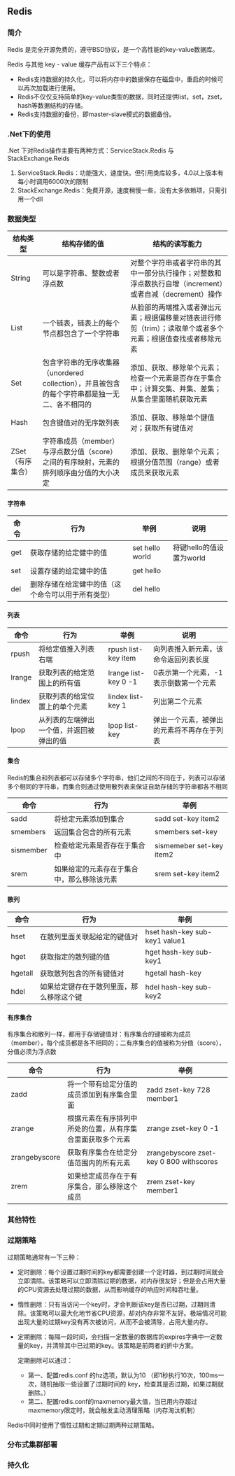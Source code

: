## Redis

### 简介

Redis 是完全开源免费的，遵守BSD协议，是一个高性能的key-value数据库。

Redis 与其他 key - value 缓存产品有以下三个特点：

- Redis支持数据的持久化，可以将内存中的数据保存在磁盘中，重启的时候可以再次加载进行使用。
- Redis不仅仅支持简单的key-value类型的数据，同时还提供list，set，zset，hash等数据结构的存储。
- Redis支持数据的备份，即master-slave模式的数据备份。

### .Net下的使用

.Net 下对Redis操作主要有两种方式：ServiceStack.Redis 与 StackExchange.Reids

1. ServiceStack.Redis：功能强大，速度快。但引用类库较多，4.0以上版本有每小时调用6000次的限制
2. StackExchange.Redis：免费开源，速度稍慢一些，没有太多依赖项，只需引用一个dll

### 数据类型

| 结构类型         | 结构存储的值                                                 | 结构的读写能力                                               |
| ---------------- | ------------------------------------------------------------ | ------------------------------------------------------------ |
| String           | 可以是字符串、整数或者浮点数                                 | 对整个字符串或者字符串的其中一部分执行操作；对整数和浮点数执行自增（increment）或者自减（decrement）操作 |
| List             | 一个链表，链表上的每个节点都包含了一个字符串                 | 从脸部的两端推入或者弹出元素；根据偏移量对链表进行修剪（trim）；读取单个或者多个元素；根据值查找或者移除元素 |
| Set              | 包含字符串的无序收集器（unordered collection），并且被包含的每个字符串都是独一无二、各不相同的 | 添加、获取、移除单个元素；检查一个元素是否存在于集合中；计算交集、并集、差集；从集合里面随机获取元素 |
| Hash             | 包含键值对的无序散列表                                       | 添加、获取、移除单个键值对；获取所有键值对                   |
| ZSet（有序集合） | 字符串成员（member）与浮点数分值（score）之间的有序映射，元素的排列顺序由分值的大小决定 | 添加、获取、删除单个元素；根据分值范围（range）或者成员来获取元素 |

#### 字符串

| 命令 | 行为                                               | 举例            | 说明                     |
| ---- | -------------------------------------------------- | --------------- | ------------------------ |
| get  | 获取存储的给定健中的值                             | set hello world | 将键hello的值设置为world |
| set  | 设置存储的给定健中的值                             | get hello       |                          |
| del  | 删除存储在给定健中的值（这个命令可以用于所有类型） | del hello       |                          |

#### 列表

| 命令   | 行为                                     | 举例                 | 说明                                       |
| ------ | ---------------------------------------- | -------------------- | ------------------------------------------ |
| rpush  | 将给定值推入列表右端                     | rpush list-key item  | 向列表推入新元素，该命令返回列表长度       |
| lrange | 获取列表的给定范围上的所有值             | lrange list-key 0 -1 | 0表示第一个元素，-1表示倒数第一个元素      |
| lindex | 获取列表的给定位置上的单个元素           | lindex list-key 1    | 列出第二个元素                             |
| lpop   | 从列表的左端弹出一个值，并返回被弹出的值 | lpop list-key        | 弹出一个元素，被弹出的元素将不再存在于列表 |

#### 集合

Redis的集合和列表都可以存储多个字符串，他们之间的不同在于，列表可以存储多个相同的字符串，而集合则通过使用散列表来保证自助存储的字符串都各不相同

| 命令      | 行为                                       | 举例                     |
| --------- | ------------------------------------------ | ------------------------ |
| sadd      | 将给定元素添加到集合                       | sadd set-key item2       |
| smembers  | 返回集合包含的所有元素                     | smembers set-key         |
| sismember | 检查给定元素是否存在于集合中               | sismemeber set-key item2 |
| srem      | 如果给定的元素存在于集合中，那么移除该元素 | srem set-key item2       |

#### 散列

| 命令    | 行为                                     | 举例                          |
| ------- | ---------------------------------------- | ----------------------------- |
| hset    | 在散列里面关联起给定的键值对             | hset hash-key sub-key1 value1 |
| hget    | 获取指定的散列键的值                     | hget hash-key sub-key1        |
| hgetall | 获取散列包含的所有键值对                 | hgetall hash-key              |
| hdel    | 如果给定键存在于散列里面，那么移除这个键 | hdel hash-key sub-key2        |

#### 有序集合

有序集合和散列一样，都用于存储键值对：有序集合的键被称为成员（member），每个成员都是各不相同的；二有序集合的值被称为分值（score），分值必须为浮点数

| 命令          | 行为                                                       | 举例                                    |
| ------------- | ---------------------------------------------------------- | --------------------------------------- |
| zadd          | 将一个带有给定分值的成员添加到有序集合里面                 | zadd zset-key 728 member1               |
| zrange        | 根据元素在有序排列中所处的位置，从有序集合里面获取多个元素 | zrange zset-key 0 -1                    |
| zrangebyscore | 获取有序集合在给定分值范围内的所有元素                     | zrangebyscore zset-key 0 800 withscores |
| zrem          | 如果给定成员存在于有序集合，那么移除这个成员               | zrem zset-key member1                   |



### 其他特性

### 过期策略

过期策略通常有一下三种：

- 定时删除：每个设置过期时间的key都需要创建一个定时器，到过期时间就会立即清除。该策略可以立即清除过期的数据，对内存很友好；但是会占用大量的CPU资源去处理过期的数据，从而影响缓存的响应时间和吞吐量。

- 惰性删除：只有当访问一个key时，才会判断该key是否已过期，过期则清除。该策略可以最大化地节省CPU资源，却对内存非常不友好。极端情况可能出现大量的过期key没有再次被访问，从而不会被清除，占用大量内存。

- 定期删除：每隔一段时间，会扫描一定数量的数据库的expires字典中一定数量的key，并清除其中已过期的key。该策略是前两者的折中方案。

  定期删除可以通过：

  - 第一、配置redis.conf 的hz选项，默认为10 （即1秒执行10次，100ms一次，随机抽取一些设置了过期时间的 key，检查其是否过期，如果过期就删除。） 
  - 第二、配置redis.conf的maxmemory最大值，当已用内存超过maxmemory限定时，就会触发主动清理策略（内存淘汰机制）

Redis中同时使用了惰性过期和定期过期两种过期策略。

### 分布式集群部署



### 持久化